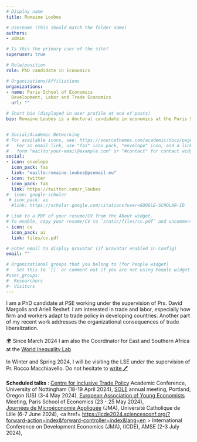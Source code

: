 ```yaml
---
# Display name
title: Romaine Loubes

# Username (this should match the folder name)
authors:
- admin

# Is this the primary user of the site?
superuser: true

# Role/position
role: PhD candidate in Economics

# Organizations/Affiliations
organizations:
- name: Paris School of Economics 
  Development, Labor and Trade Economics 
  url: ""

# Short bio (displayed in user profile at end of posts)
bio: Romaine Loubes is a doctoral candidate in economics at the Paris School of Economics, working in trade, labor and development. 


# Social/Academic Networking
# For available icons, see: https://sourcethemes.com/academic/docs/page-builder/#icons
#   For an email link, use "fas" icon pack, "envelope" icon, and a link in the
#   form "mailto:your-email@example.com" or "#contact" for contact widget.
social:
- icon: envelope
  icon_pack: fas
  link: "mailto:romaine.loubes@psemail.eu"
- icon: twitter
  icon_pack: fab
  link: https://twitter.com/r_loubes
#- icon: google-scholar
 # icon_pack: ai
  #link: https://scholar.google.com/citations?user=GOOGLE-SCHOLAR-ID

# Link to a PDF of your resume/CV from the About widget.
# To enable, copy your resume/CV to `static/files/cv.pdf` and uncomment the lines below.
- icon: cv
  icon_pack: ai
  link: files/cv.pdf

# Enter email to display Gravatar (if Gravatar enabled in Config)
email: ""

# Organizational groups that you belong to (for People widget)
#   Set this to `[]` or comment out if you are not using People widget.
#user_groups:
#- Researchers
#- Visitors
---
```


I am a PhD candidate at PSE working under the supervision of Prs. David Margolis and Ariell Reshef. I am interested in trade and labor, especially how firm and workers adapt to trade policy in developing countries. Another part of my recent work addresses the organizational consequences of trade liberalization. <br><br>
&#127757; Since March 2024 I am also the Coordinator for East and Southern Africa at the <a href= https://inequalitylab.world/en/ ></u> World Inequality Lab</a></u> <br><br>
In Winter and Spring 2024, I will be visiting the LSE under the supervision of Pr. Rocco Macchiavello. Do not hesitate to <a href = mailto:romaine.loubes@psemail.eu></u>write :pen:</a></u> <br><br>
**Scheduled talks** : <a href= https://citp.ac.uk/academic-conference ></u> Centre for Inclusive Trade Policy</a></u> Academic Conference, University of Nottingham (18-19 April 2024), 
<a href = https://www.sole-jole.org/upcoming-meeting ></u> SOLE</a></u> annual meeting, Portland, Oregon (US) (3-4 May 2024),
<a href= https://www.eaye.info/eayeam/2024-edition ></u> European Association of Young Economists</a></u> Meeting, Paris School of Economics (23 - 25 May 2024),  
<a href= https://www.afse.fr/fr/news/jma-2024-a-lille-appel-a-communications-2289 ></u> Journées de Microéconomie Appliquée</a></u> (JMA), Université Catholique de Lille (6-7 June 2024),
<a href= https://icde2024.sciencesconf.org/?forward-action=index&forward-controller=index&lang=en ></u> International Conference on Development Economics</a></u> (JMA), (ICDE), AMSE (2-3 July 2024),


